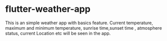 # flutter-weather-app
This is an simple weather app with basics feature. Current temperature, maximum and minimum temperature, sunrise time,sunset time , atmosphere status, current Location etc  will be seen in the app.
